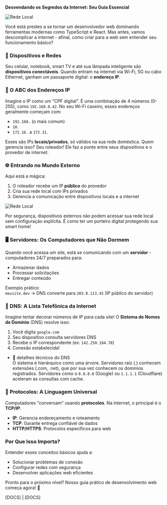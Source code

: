 

**Desvendando os Segredos da Internet: Seu Guia Essencial**

![Rede Local](/images/a-internet.png)


Você está prestes a se tornar um desenvolvedor web dominando ferramentas modernas como TypeScript e React. Mas antes, vamos descomplicar a internet - afinal, como criar para a web sem entender seu funcionamento básico?

### 📱 Dispositivos e Redes
Seu celular, notebook, smart TV e até sua lâmpada inteligente são **dispositivos conectáveis**. Quando entram na internet via Wi-Fi, 5G ou cabo Ethernet, ganham um passaporte digital: o **endereço IP**.

### 🔢 O ABC dos Endereços IP
Imagine o IP como um "CPF digital". É uma combinação de 4 números (0-255), como `192.168.0.42`. No seu Wi-Fi caseiro, esses endereços geralmente começam com:
- `192.168.` (o mais comum)
- `10.` 
- `172.16.` a `172.31.`

Esses são IPs **locais/privados**, só válidos na sua rede doméstica. Quem gerencia isso? Seu roteador! Ele faz a ponte entre seus dispositivos e o provedor de internet.

### 🌐 Entrando no Mundo Externo
Aqui está a mágica:
1. O roteador recebe um IP **público** do provedor
2. Cria sua rede local com IPs privados
3. Gerencia a comunicação entre dispositivos locais e a internet

![Rede Local](/images/local_network.gif)


Por segurança, dispositivos externos não podem acessar sua rede local sem configuração explícita. É como ter um porteiro digital protegendo sua smart home!

### 🖥️ Servidores: Os Computadores que Não Dormem
Quando você acessa um site, está se comunicando com um **servidor** - computadores 24/7 preparados para:
- Armazenar dados
- Processar solicitações
- Entregar conteúdo

Exemplo prático:  
`meusite.dev` → DNS converte para `203.0.113.45` (IP público do servidor)

### 📡 DNS: A Lista Telefônica da Internet
Imagine tentar decorar números de IP para cada site! O **Sistema de Nomes de Domínio** (DNS) resolve isso:
1. Você digita `google.com`
2. Seu dispositivo consulta servidores DNS
3. Recebe o IP correspondente (ex: `142.250.184.78`)
4. Conexão estabelecida!

- 👀 detalhes técnicos do DNS  
  O sistema é hierárquico como uma árvore. Servidores raiz (.) conhecem extensões (.com, .net), que por sua vez conhecem os domínios registrados. Servidores como o `8.8.8.8` (Google) ou `1.1.1.1` (Cloudflare) aceleram as consultas com cache.

### 🤝 Protocolos: A Linguagem Universal
Computadores "conversam" usando **protocolos**. Na internet, o principal é o **TCP/IP**:
- **IP**: Gerencia endereçamento e roteamento
- **TCP**: Garante entrega confiável de dados
- **HTTP/HTTPS**: Protocolos específicos para web

### Por Que Isso Importa?
Entender esses conceitos básicos ajuda a:
- Solucionar problemas de conexão
- Configurar redes com segurança
- Desenvolver aplicações web eficientes

Pronto para o próximo nível? Nosso guia prático de desenvolvimento web começa agora! 🚀

[DOCS] | [DOCS]